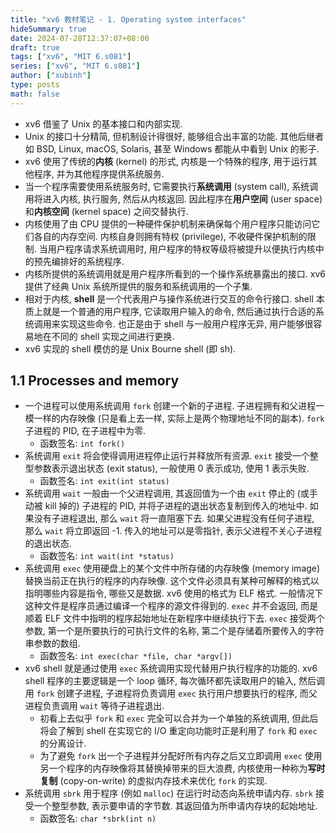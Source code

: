 ```yaml
---
title: "xv6 教材笔记 - 1. Operating system interfaces"
hideSummary: true
date: 2024-07-28T12:37:07+08:00
draft: true
tags: ["xv6", "MIT 6.s081"]
series: ["xv6", "MIT 6.s081"]
author: ["xubinh"]
type: posts
math: false
---
```


- xv6 借鉴了 Unix 的基本接口和内部实现.
- Unix 的接口十分精简, 但机制设计得很好, 能够组合出丰富的功能. 其他后继者如 BSD, Linux, macOS, Solaris, 甚至 Windows 都能从中看到 Unix 的影子.
- xv6 使用了传统的**内核** (kernel) 的形式, 内核是一个特殊的程序, 用于运行其他程序, 并为其他程序提供系统服务.
- 当一个程序需要使用系统服务时, 它需要执行**系统调用** (system call), 系统调用将进入内核, 执行服务, 然后从内核返回. 因此程序在**用户空间** (user space) 和**内核空间** (kernel space) 之间交替执行.
- 内核使用了由 CPU 提供的一种硬件保护机制来确保每个用户程序只能访问它们各自的内存空间. 内核自身则拥有特权 (privilege), 不收硬件保护机制的限制. 当用户程序请求系统调用时, 用户程序的特权等级将被提升以便执行内核中的预先编排好的系统程序.
- 内核所提供的系统调用就是用户程序所看到的一个操作系统暴露出的接口. xv6 提供了经典 Unix 系统所提供的服务和系统调用的一个子集.
- 相对于内核, **shell** 是一个代表用户与操作系统进行交互的命令行接口. shell 本质上就是一个普通的用户程序, 它读取用户输入的命令, 然后通过执行合适的系统调用来实现这些命令. 也正是由于 shell 与一般用户程序无异, 用户能够很容易地在不同的 shell 实现之间进行更换.
- xv6 实现的 shell 模仿的是 Unix Bourne shell (即 sh).

## 1.1 Processes and memory

- 一个进程可以使用系统调用 `fork` 创建一个新的子进程. 子进程拥有和父进程一模一样的内存映像 (只是看上去一样, 实际上是两个物理地址不同的副本). `fork` 子进程的 PID, 在子进程中为零.
  - 函数签名: `int fork()`
- 系统调用 `exit` 将会使得调用进程停止运行并释放所有资源. `exit` 接受一个整型参数表示退出状态 (exit status), 一般使用 0 表示成功, 使用 1 表示失败.
  - 函数签名: `int exit(int status)`
- 系统调用 `wait` 一般由一个父进程调用, 其返回值为一个由 `exit` 停止的 (或手动被 kill 掉的) 子进程的 PID, 并将子进程的退出状态复制到传入的地址中. 如果没有子进程退出, 那么 `wait` 将一直阻塞下去. 如果父进程没有任何子进程, 那么 `wait` 将立即返回 -1. 传入的地址可以是零指针, 表示父进程不关心子进程的退出状态.
  - 函数签名: `int wait(int *status)`
- 系统调用 `exec` 使用硬盘上的某个文件中所存储的内存映像 (memory image) 替换当前正在执行的程序的内存映像. 这个文件必须具有某种可解释的格式以指明哪些内容是指令, 哪些又是数据. xv6 使用的格式为 ELF 格式. 一般情况下这种文件是程序员通过编译一个程序的源文件得到的. `exec` 并不会返回, 而是顺着 ELF 文件中指明的程序起始地址在新程序中继续执行下去. `exec` 接受两个参数, 第一个是所要执行的可执行文件的名称, 第二个是存储着所要传入的字符串参数的数组.
  - 函数签名: `int exec(char *file, char *argv[])`
- xv6 shell 就是通过使用 `exec` 系统调用实现代替用户执行程序的功能的. xv6 shell 程序的主要逻辑是一个 loop 循环, 每次循环都先读取用户的输入, 然后调用 `fork` 创建子进程, 子进程将负责调用 `exec` 执行用户想要执行的程序, 而父进程负责调用 `wait` 等待子进程退出.
  - 初看上去似乎 `fork` 和 `exec` 完全可以合并为一个单独的系统调用, 但此后将会了解到 shell 在实现它的 I/O 重定向功能时正是利用了 `fork` 和 `exec` 的分离设计.
  - 为了避免 `fork` 出一个子进程并分配好所有内存之后又立即调用 `exec` 使用另一个程序的内存映像将其替换掉带来的巨大浪费, 内核使用一种称为**写时复制** (copy-on-write) 的虚拟内存技术来优化 `fork` 的实现.
- 系统调用 `sbrk` 用于程序 (例如 `malloc`) 在运行时动态向系统申请内存. `sbrk` 接受一个整型参数, 表示要申请的字节数. 其返回值为所申请内存块的起始地址.
  - 函数签名: `char *sbrk(int n)`
